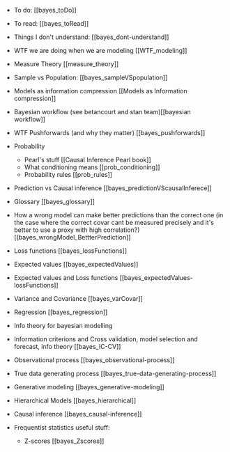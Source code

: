 - To do: [[bayes_toDo]]
- To read: [[bayes_toRead]]
- Things I don't understand: [[bayes_dont-understand]]


- WTF we are doing when we are modeling [[WTF_modeling]]


- Measure Theory [[measure_theory]]


- Sample vs Population: [[bayes_sampleVSpopulation]]

- Models as information compression [[Models as Information compression]]

- Bayesian workflow (see betancourt and stan team)[[bayesian workflow]]

- WTF Pushforwards (and why they matter) [[bayes_pushforwards]]

- Probability
	- Pearl's stuff [[Causal Inference Pearl book]]
	- What conditioning means [[prob_conditioning]]
	- Probability rules [[prob_rules]]



- Prediction vs Causal inference [[bayes_predictionVScausalInferece]]
- Glossary [[bayes_glossary]]

- How a wrong model can make better predictions than the correct one (in the case where the correct covar cant be measured precisely and it's better to use a proxy with high correlation?) [[bayes_wrongModel_BettterPrediction]]


- Loss functions [[bayes_lossFunctions]]
- Expected values [[bayes_expectedValues]]
- Expected values and Loss functions [[bayes_expectedValues-lossFunctions]]
- Variance and Covariance [[bayes_varCovar]]
- Regression [[bayes_regression]]

- Info theory for bayesian modelling
- Information criterions and Cross validation, model selection and forecast, info theory [[bayes_IC-CV]]

- Observational process  [[bayes_observational-process]]

- True data generating process [[bayes_true-data-generating-process]]
- Generative modeling [[bayes_generative-modeling]]


- Hierarchical Models [[bayes_hierarchical]]


- Causal inference [[bayes_causal-inference]]


- Frequentist statistics useful stuff: 
	- Z-scores [[bayes_Zscores]]